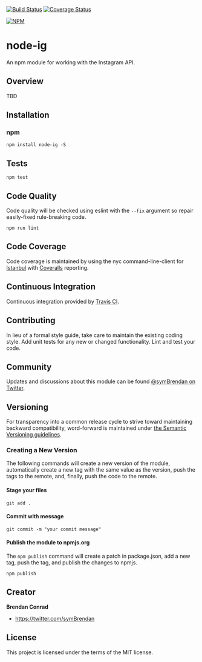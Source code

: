 [![Build Status](https://travis-ci.org/brencon/node-ig.svg?branch=master)](https://travis-ci.org/brencon/node-ig) [![Coverage Status](https://coveralls.io/repos/github/brencon/node-ig/badge.svg?branch=master)](https://coveralls.io/github/brencon/node-ig?branch=master)

[![NPM](https://nodei.co/npm/node-ig.png)](https://nodei.co/npm/node-ig/)

# node-ig
An npm module for working with the Instagram API.

## Overview
TBD

## Installation

### npm
`npm install node-ig -S`

## Tests
`npm test`

## Code Quality
Code quality will be checked using eslint with the `--fix` argument so repair easily-fixed rule-breaking code.

`npm run lint`

## Code Coverage
Code coverage is maintained by using the nyc command-line-client for [Istanbul](https://istanbul.js.org/) with [Coveralls](https://coveralls.io) reporting.

## Continuous Integration
Continuous integration provided by [Travis CI](https://travis-ci.org).

## Contributing
In lieu of a formal style guide, take care to maintain the existing coding style. Add unit tests for any new or changed functionality. Lint and test your code.

## Community
Updates and discussions about this module can be found [@symBrendan on Twitter](https://twitter.com/symBrendan).

## Versioning
For transparency into a common release cycle to strive toward maintaining backward compatibility, word-forward is maintained under [the Semantic Versioning guidelines](http://semver.org/).

### Creating a New Version
The following commands will create a new version of the module, automatically create a new tag with the same value as the version, push the tags to the remote, and, finally, push the code to the remote.

#### Stage your files
`git add .`

#### Commit with message
`git commit -m "your commit message"`

#### Publish the module to npmjs.org
The `npm publish` command will create a patch in package.json, add a new tag, push the tag, and publish the changes to npmjs.

`npm publish`

## Creator

**Brendan Conrad**

- <https://twitter.com/symBrendan>

## License
This project is licensed under the terms of the MIT license.
